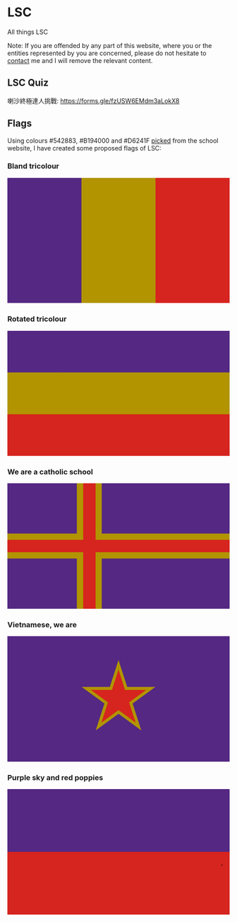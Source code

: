 # LSC
All things LSC

Note: If you are offended by any part of this website, where you or the entities represented by you are concerned, please do not hesitate to [contact](contact.md) me and I will remove the relevant content.

## LSC Quiz

喇沙終極達人挑戰: https://forms.gle/fzUSW6EMdm3aLokX8

## Flags
Using colours #542883, #B194000 and #D6241F [picked](https://imagecolorpicker.com/) from the school website, I have created some proposed flags of LSC:

### Bland tricolour 

![](lsctricolour.png)

### Rotated tricolour

![](lscrotatedtricolour.png)

### We are a catholic school

![](lscnordic.png)

### Vietnamese, we are

![](lscvietnam.png)

### Purple sky and red poppies

![](lscukraine.png)